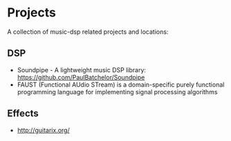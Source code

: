 # Projects

A collection of music-dsp related projects and locations:

## DSP

- Soundpipe - A lightweight music DSP library: https://github.com/PaulBatchelor/Soundpipe
- FAUST (Functional AUdio STream) is a domain-specific purely functional programming language for implementing signal processing algorithms

## Effects

- http://guitarix.org/
